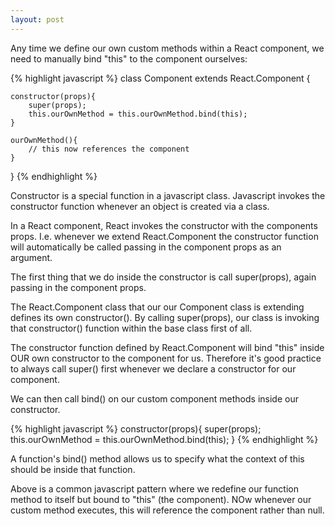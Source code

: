```yaml
---
layout: post
---
```


Any time we define our own custom methods within a React component, we need to manually bind "this" to the component ourselves:

{% highlight javascript %}
class Component extends React.Component {

	constructor(props){
		super(props);
		this.ourOwnMethod = this.ourOwnMethod.bind(this);
	}

	ourOwnMethod(){
		// this now references the component
	}

}
{% endhighlight %}

Constructor is a special function in a javascript class. Javascript invokes the constructor function whenever an object is created via a class.

In a React component, React invokes the constructor with the components props. I.e. whenever we extend React.Component the constructor function will automatically be called passing in the component props as an argument.

The first thing that we do inside the constructor is call super(props), again passing in the component props.

The React.Component class that our our Component class is extending defines its own constructor(). By calling super(props), our class is invoking that constructor() function within the base class first of all. 

The constructor function defined by React.Component will bind "this" inside OUR own constructor to the component for us. Therefore it's good practice to always call super() first whenever we declare a constructor for our component.

We can then call bind() on our custom component methods inside our constructor.

{% highlight javascript %}
constructor(props){
	super(props);
	this.ourOwnMethod = this.ourOwnMethod.bind(this);
}
{% endhighlight %}

A function's bind() method allows us to specify what the context of this should be inside that function.

Above is a common javascript pattern where we redefine our function method to itself but bound to "this" (the component). NOw whenever our custom method executes, this will reference the component rather than null.
